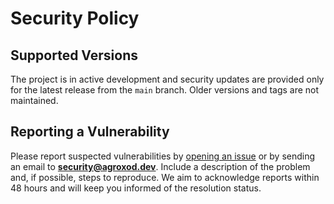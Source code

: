 # Security Policy

## Supported Versions

The project is in active development and security updates are provided only for
the latest release from the `main` branch. Older versions and tags are not
maintained.

## Reporting a Vulnerability

Please report suspected vulnerabilities by
[opening an issue](https://github.com/AgroxOD/web-app-ar/issues) or by sending an
email to **security@agroxod.dev**. Include a description of the problem and, if
possible, steps to reproduce. We aim to acknowledge reports within 48 hours and
will keep you informed of the resolution status.
